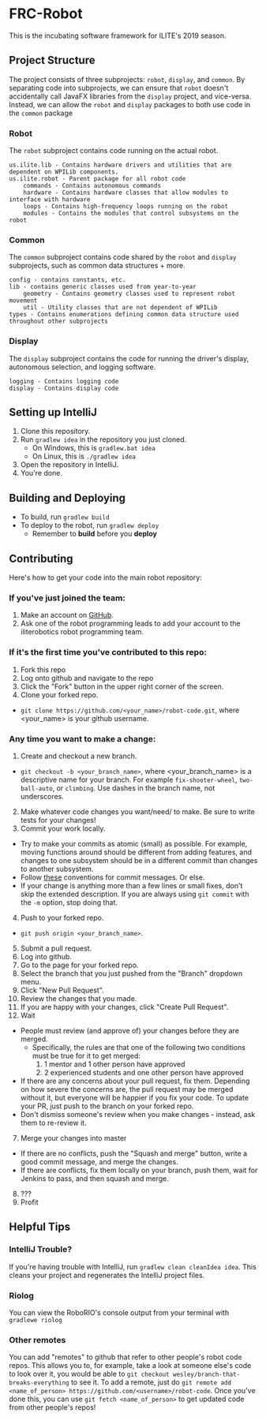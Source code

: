# FRC-Robot

This is the incubating software framework for ILITE's 2019 season.

## Project Structure

The project consists of three subprojects: `robot`, `display`, and `common`.
By separating code into subprojects, we can ensure that `robot` doesn't accidentally
call JavaFX libraries from the `display` project, and vice-versa. Instead, we can allow
the `robot` and `display` packages to both use code in the `common` package

### Robot
The `robot` subproject contains code running on the actual robot.
```$xslt
us.ilite.lib - Contains hardware drivers and utilities that are dependent on WPILib components.
us.ilite.robot - Parent package for all robot code
    commands - Contains autonomous commands
    hardware - Contains hardware classes that allow modules to interface with hardware
    loops - Contains high-frequency loops running on the robot
    modules - Contains the modules that control subsystems on the robot
```

### Common
The `common` subproject contains code shared by the `robot` and `display` subprojects, such
as common data structures + more.
```$xslt
config - contains constants, etc.
lib - contains generic classes used from year-to-year
    geometry - Contains geometry classes used to represent robot movement
    util - Utility classes that are not dependent of WPILib
types - Contains enumerations defining common data structure used throughout other subprojects
```

### Display
The `display` subproject contains the code for running the driver's display, autonomous selection,
and logging software.
```$xslt
logging - Contains logging code
display - Contains display code
```


## Setting up IntelliJ
1. Clone this repository.
1. Run `gradlew idea` in the repository you just cloned.
    - On Windows, this is `gradlew.bat idea`
    - On Linux, this is `./gradlew idea`
1. Open the repository in IntelliJ.
1. You're done.


## Building and Deploying
- To build, run `gradlew build`
- To deploy to the robot, run `gradlew deploy`
    - Remember to **build** before you **deploy**


## Contributing

Here's how to get your code into the main robot repository:

### If you've just joined the team:
1. Make an account on [GitHub](https://github.com/).
2. Ask one of the robot programming leads to add your account to the iliterobotics robot programming team.

### If it's the first time you've contributed to this repo:
1. Fork this repo
  1. Log onto github and navigate to the repo
  2. Click the "Fork" button in the upper right corner of the screen.
2. Clone your forked repo.
  * `git clone https://github.com/<your_name>/robot-code.git`, where <your_name> is your github username.

### Any time you want to make a change:
1. Create and checkout a new branch.
  * `git checkout -b <your_branch_name>`, where <your_branch_name> is a descriptive name for your branch. For example `fix-shooter-wheel`, `two-ball-auto`, or `climbing`. Use dashes in the branch name, not underscores.
2. Make whatever code changes you want/need/ to make. Be sure to write tests for your changes!
3. Commit your work locally.
  * Try to make your commits as atomic (small) as possible. For example, moving functions around should be different from adding features, and changes to one subsystem should be in a different commit than changes to another subsystem.
  * Follow [these](http://tbaggery.com/2008/04/19/a-note-about-git-commit-messages.html) conventions for commit messages. Or else.
  * If your change is anything more than a few lines or small fixes, don't skip the extended description. If you are always using `git commit` with the `-m` option, stop doing that.
4. Push to your forked repo.
  * `git push origin <your_branch_name>`.
5. Submit a pull request.
  1. Log into github.
  2. Go to the page for your forked repo.
  3. Select the branch that you just pushed from the "Branch" dropdown menu.
  4. Click "New Pull Request".
  5. Review the changes that you made.
  6. If you are happy with your changes, click "Create Pull Request".
6. Wait
  * People must review (and approve of) your changes before they are merged.
    * Specifically, the rules are that one of the following two conditions must be true for it to get merged:
      1. 1 mentor and 1 other person have approved
      2. 2 experienced students and one other person have approved
  * If there are any concerns about your pull request, fix them. Depending on how severe the concerns are, the pull request may be merged without it, but everyone will be happier if you fix your code. To update your PR, just push to the branch on your forked repo.
  * Don't dismiss someone's review when you make changes - instead, ask them to re-review it.
7. Merge your changes into master
  * If there are no conflicts, push the "Squash and merge" button, write a good commit message, and merge the changes.
  * If there are conflicts, fix them locally on your branch, push them, wait for Jenkins to pass, and then squash and merge.
8. ???
9. Profit

## Helpful Tips

### IntelliJ Trouble?

If you're having trouble with IntelliJ, run `gradlew clean cleanIdea idea`. This
cleans your project and regenerates the IntelliJ project files.

### Riolog
You can view the RoboRIO's console output from your terminal with `gradlewe riolog`

### Other remotes

You can add "remotes" to github that refer to other people's robot code repos. This allows you to, for example, take a look at someone else's code to look over it, you would be able to `git checkout wesley/branch-that-breaks-everything` to see it. To add a remote, just do `git remote add <name_of_person> https://github.com/<username>/robot-code`. Once you've done this, you can use `git fetch <name_of_person>` to get updated code from other people's repos!

